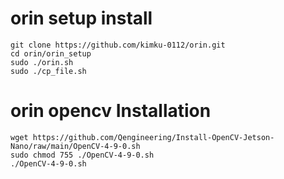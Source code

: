 # orin setup install 
```
git clone https://github.com/kimku-0112/orin.git
cd orin/orin_setup
sudo ./orin.sh
sudo ./cp_file.sh
```

# orin opencv Installation
```
wget https://github.com/Qengineering/Install-OpenCV-Jetson-Nano/raw/main/OpenCV-4-9-0.sh
sudo chmod 755 ./OpenCV-4-9-0.sh
./OpenCV-4-9-0.sh
```
